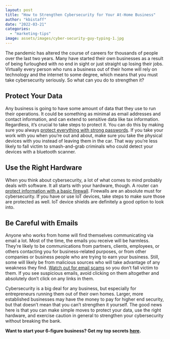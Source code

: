 ```yaml
---
layout: post
title: "How to Strengthen Cybersecurity for Your At-Home Business"
author: "kbistaff"
date: "2022-03-21"
categories: 
  - "marketing-tips"
image: assets/images/cyber-security-guy-typing-1.jpg
---
```


The pandemic has altered the course of careers for thousands of people over the last two years. Many have started their own businesses as a result of being furloughed with no end in sight or just straight up losing their jobs. Virtually every person who runs a business out of their home will rely on technology and the internet to some degree, which means that you must take cybersecurity seriously. So what can you do to strengthen it?

## **Protect Your Data**

Any business is going to have some amount of data that they use to run their operations. It could be something as minimal as email addresses and contact information, and can extend to sensitive data like tax information. Regardless, it’s crucial to take steps to protect it. You can do this by making sure you always [protect everything with strong passwords](https://www.mentalfloss.com/article/504786/8-tips-make-your-passwords-strong-possible). If you take your work with you when you’re out and about, make sure you take the physical devices with you instead of leaving them in the car. That way you’re less likely to fall victim to smash-and-grab criminals who could detect your devices with a bluetooth scanner.

## **Use the Right Hardware**

When you think about cybersecurity, a lot of what comes to mind probably deals with software. It all starts with your hardware, though. A router can [protect information with a basic firewall](https://www.stratusinfosystems.com/news/switch-vs-router/). Firewalls are an absolute must for cybersecurity. If you have or use IoT devices, take steps to make sure those are protected as well. IoT device shields are definitely a good option to look into.

## **Be Careful with Emails**

Anyone who works from home will find themselves communicating via email a lot. Most of the time, the emails you receive will be harmless. They’re likely to be communications from partners, clients, employees, or others contacting you for business-related purposes, or from other companies or business people who are trying to earn your business. Still, some will likely be from malicious sources who will take advantage of any weakness they find. [Watch out for email scams](https://www.netcetera.ca/identify-email-scam/) so you don’t fall victim to them. If you see suspicious emails, avoid clicking on them altogether and absolutely don’t click on any links in them.

Cybersecurity is a big deal for any business, but especially for entrepreneurs running them out of their own homes. Larger, more established businesses may have the money to pay for higher end security, but that doesn’t mean that you can’t strengthen it yourself. The good news here is that you can make simple moves to protect your data, use the right hardware, and exercise caution in general to strengthen your cybersecurity without breaking the bank.

**Want to start your 6-figure business? Get my top secrets** [**here**](https://go.katebagoy.com/ebook)**.**
